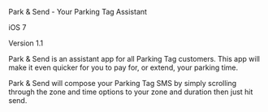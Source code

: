 Park & Send - Your Parking Tag Assistant

iOS 7

Version 1.1


Park & Send is an assistant app for all Parking Tag customers. This app will make it even quicker for you to pay for, or extend, your parking time.

Park & Send will compose your Parking Tag SMS by simply scrolling through the zone and time options to your zone and duration then just hit send.
